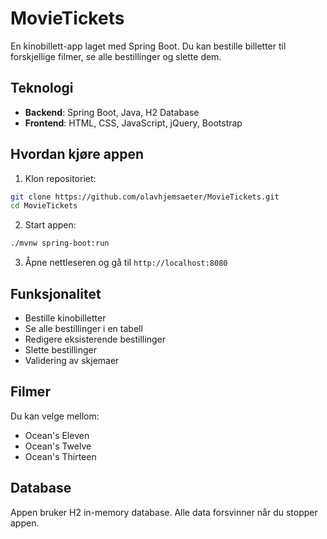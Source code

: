 # MovieTickets

En kinobillett-app laget med Spring Boot. Du kan bestille billetter til forskjellige filmer, se alle bestillinger og slette dem.

## Teknologi

- **Backend**: Spring Boot, Java, H2 Database
- **Frontend**: HTML, CSS, JavaScript, jQuery, Bootstrap

## Hvordan kjøre appen

1. Klon repositoriet:
```bash
git clone https://github.com/olavhjemsaeter/MovieTickets.git
cd MovieTickets
```

2. Start appen:
```bash
./mvnw spring-boot:run
```

3. Åpne nettleseren og gå til `http://localhost:8080`

## Funksjonalitet

- Bestille kinobilletter
- Se alle bestillinger i en tabell
- Redigere eksisterende bestillinger
- Slette bestillinger
- Validering av skjemaer

## Filmer

Du kan velge mellom:
- Ocean's Eleven
- Ocean's Twelve  
- Ocean's Thirteen

## Database

Appen bruker H2 in-memory database. Alle data forsvinner når du stopper appen.